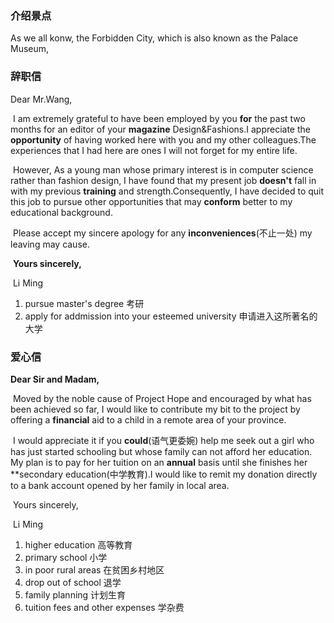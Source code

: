 ### 介绍景点

As we all konw, the Forbidden City, which is also known as the Palace Museum, 



### 辞职信

Dear Mr.Wang,

​		I am extremely grateful to have been employed by you **for** the past two months for an editor of your **magazine** Design&Fashions.I appreciate the **opportunity** of having worked here with you and my other colleagues.The experiences that I had here are ones I will not forget for my entire life.

​		However, As a young man whose primary interest is in computer science rather than fashion design, I have found that my present job **doesn't** fall in with my previous **training** and strength.Consequently, I have decided to quit this job to pursue other opportunities that may **conform** better to my educational background.

​		Please accept my sincere apology for any **inconveniences**(不止一处) my leaving may cause.

​																									**Yours sincerely,**

​																									Li Ming

1. pursue master's degree 考研
2. apply for addmission into your esteemed university 申请进入这所著名的大学

### 爱心信

**Dear Sir and Madam,**

​		Moved by the noble cause of Project Hope and encouraged by what has been achieved so far, I would like to contribute my bit to the project by offering a **financial** aid to a child in a remote area of your province.

​		I would appreciate it if you **could**(语气更委婉) help me seek out a girl who has just started schooling but whose family can not afford her education. My plan is to pay for her tuition on an **annual** basis until she finishes her **secondary education(中学教育).I would like to remit my donation directly to a bank account opened by her family in local area.

​																									Yours sincerely,

​																									Li Ming

1. higher education 高等教育
2. primary school 小学
3. in poor rural areas 在贫困乡村地区
4. drop out of school 退学
5. family planning 计划生育
6. tuition fees and other expenses 学杂费

